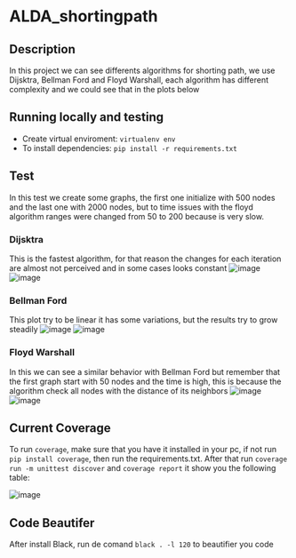 # ALDA_shortingpath

## Description
In this project we can see differents algorithms for shorting path, we use Dijsktra, Bellman Ford and Floyd Warshall, each algorithm has different complexity and we could see that in the plots below

## Running locally and testing
* Create virtual enviroment: `virtualenv env`
* To install dependencies: `pip install -r requirements.txt`

## Test
In this test we create some graphs, the first one initialize with 500 nodes and the last one with 2000 nodes, but to time issues with the floyd algorithm ranges were changed from 50 to 200 because is very slow.

### Dijsktra
This is the fastest algorithm, for that reason the changes for each iteration are almost not perceived and in some cases looks constant
![image](https://user-images.githubusercontent.com/90010884/227402111-4ee9c282-ba08-4a85-9c93-4060ebfec300.png)
![image](https://user-images.githubusercontent.com/90010884/227402121-9afefee0-3bf9-443e-9449-cc70e067139c.png)

### Bellman Ford
This plot try to be linear it has some variations, but the results try to grow steadily
![image](https://user-images.githubusercontent.com/90010884/227402210-ea9dd16f-86ae-4ee1-ab31-bdbfdcd75344.png)
![image](https://user-images.githubusercontent.com/90010884/227402223-9906bbc6-3f3d-4606-9c81-3a97a2efe883.png)

### Floyd Warshall
In this we can see a similar behavior with Bellman Ford but remember that the first graph start with 50 nodes and the time is high, this is because the algorithm check all nodes with the distance of its neighbors
![image](https://user-images.githubusercontent.com/90010884/227402266-1b4dc487-a5c1-456c-b2db-125ae87cdf32.png)
![image](https://user-images.githubusercontent.com/90010884/227402280-58c170ed-e7e0-4491-bd42-4cb7465ea687.png)

## Current Coverage

To run `coverage`, make sure that you have it installed in your pc, if not run `pip install coverage`, then run the requirements.txt. After that run `coverage run -m unittest discover` and `coverage report` it show you the following table:

![image](https://user-images.githubusercontent.com/90010884/227403077-78dbaf92-ade8-431d-b2a3-2034e42c7248.png)

## Code Beautifer

After install Black, run de comand `black . -l 120` to beautifier you code
